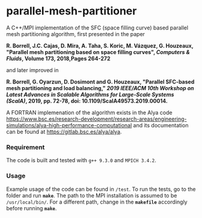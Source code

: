 # parallel-mesh-partitioner
A C++/MPI implementation of the SFC (space filling curve) based parallel mesh partitioning algorithm, first presented in the paper

**R. Borrell, J.C. Cajas, D. Mira, A. Taha, S. Koric, M. Vázquez, G. Houzeaux, "Parallel mesh partitioning based on space filling curves", *Computers & Fluids*,  Volume 173, 2018,Pages 264-272**

and later improved in

**R. Borrell, G. Oyarzun, D. Dosimont and G. Houzeaux, "Parallel SFC-based mesh partitioning and load balancing," *2019 IEEE/ACM 10th Workshop on Latest Advances in Scalable Algorithms for Large-Scale Systems (ScalA)*, 2019, pp. 72-78, doi: 10.1109/ScalA49573.2019.00014.** 

A FORTRAN implemenation of the algorithm exists in the Alya code https://www.bsc.es/research-development/research-areas/engineering-simulations/alya-high-performance-computational and its documentation can be found at https://gitlab.bsc.es/alya/alya.

### Requirement

The code is built and tested with `g++ 9.3.0` and `MPICH 3.4.2`.

### Usage

Example usage of the code can be found in `/test`. To run the tests, go to the folder and run **`make`**. The path to the MPI installation is assumed to be `/usr/local/bin/`. For a different path, change in the **`makefile`** accordingly before running **`make`**.




